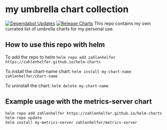 # my umbrella chart collection

[![Dependabot Updates](https://github.com/zahlenhelfer/helm-charts/actions/workflows/dependabot/dependabot-updates/badge.svg)](https://github.com/zahlenhelfer/helm-charts/actions/workflows/dependabot/dependabot-updates) [![Release Charts](https://github.com/zahlenhelfer/helm-charts/actions/workflows/release-charts.yaml/badge.svg)](https://github.com/zahlenhelfer/helm-charts/actions/workflows/release-charts.yaml)
This repo contains my own currated list of umbrella charts for my personal use.

## How to use this repo with helm

To add the repo to helm
`helm repo add zahlenhelfer https://zahlenhelfer.github.io/helm-charts`

To install the chart-name chart:
`helm install my-chart-name zahlenhelfer/chart-name`

To uninstall the chart:
`helm delete my-chart-name`

## Example usage with the metrics-server chart

```bash
helm repo add zahlenhelfer https://zahlenhelfer.github.io/helm-charts
helm repo update
helm install my-metrics-server zahlenhelfer/metrics-server
```
